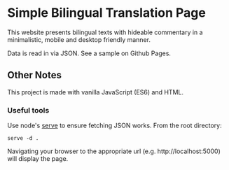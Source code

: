 # Simple Bilingual Translation Page

This website presents bilingual texts with hideable commentary in a
minimalistic, mobile and desktop friendly manner.

Data is read in via JSON. See a sample on Github Pages.

## Other Notes

This project is made with vanilla JavaScript (ES6) and HTML. 

### Useful tools

Use node's [serve](https://www.npmjs.com/package/serve) to ensure fetching JSON
works. From the root directory:

```
serve -d .
```

Navigating your browser to the appropriate url (e.g. http://localhost:5000) will
display the page.

